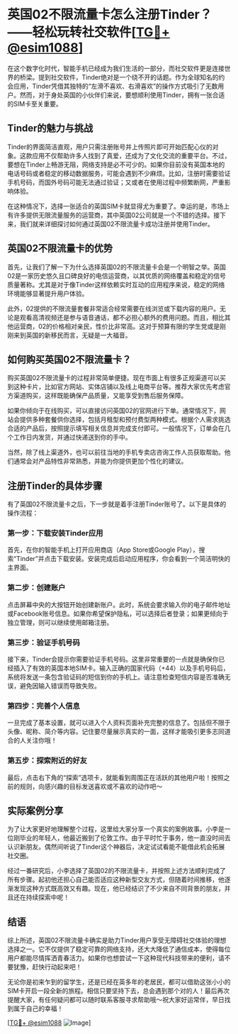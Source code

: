 # 英国02不限流量卡怎么注册Tinder？——轻松玩转社交软件[[TG💪+ @esim1088](https://t.me/s/esim1088)]

在这个数字化时代，智能手机已经成为我们生活的一部分，而社交软件更是连接世界的桥梁。提到社交软件，Tinder绝对是一个绕不开的话题。作为全球知名的约会应用，Tinder凭借其独特的“左滑不喜欢、右滑喜欢”的操作方式吸引了无数用户。然而，对于身处英国的小伙伴们来说，要想顺利使用Tinder，拥有一张合适的SIM卡至关重要。

## Tinder的魅力与挑战

Tinder的界面简洁直观，用户只需注册账号并上传照片即可开始匹配心仪的对象。这款应用不仅帮助许多人找到了真爱，还成为了文化交流的重要平台。不过，要想在Tinder上畅游无阻，网络支持是必不可少的。如果你目前没有英国本地的电话号码或者稳定的移动数据服务，可能会遇到不少麻烦。比如，注册时需要验证手机号码，而国外号码可能无法通过验证；又或者在使用过程中频繁断网，严重影响体验。

在这种情况下，选择一张适合的英国SIM卡就显得尤为重要了。幸运的是，市场上有许多提供无限流量服务的运营商，其中英国02公司就是一个不错的选择。接下来，我们就来详细探讨如何通过英国02不限流量卡成功注册并使用Tinder。

## 英国02不限流量卡的优势

首先，让我们了解一下为什么选择英国02的不限流量卡会是一个明智之举。英国02是一家历史悠久且口碑良好的电信运营商，以其优质的网络覆盖和稳定的信号质量著称。尤其是对于像Tinder这样依赖实时互动的应用程序来说，稳定的网络环境能够显著提升用户体验。

此外，02提供的不限流量套餐非常适合经常需要在线浏览或下载内容的用户。无论是观看高清视频还是参与语音通话，都不必担心额外的费用问题。而且，相比其他运营商，02的价格相对亲民，性价比非常高。这对于预算有限的学生党或是刚刚来到英国的新移民而言，无疑是一大福音。

## 如何购买英国02不限流量卡？

购买英国02不限流量卡的过程非常简单便捷。现在市面上有很多正规渠道可以买到这种卡片，比如官方网站、实体店铺以及线上电商平台等。推荐大家优先考虑官方渠道购买，这样既能确保产品质量，又能享受到售后服务保障。

如果你倾向于在线购买，可以直接访问英国02的官网进行下单。通常情况下，网站会提供多种套餐供你选择，包括月租型和预付费型两种模式。根据个人需求挑选合适的产品后，按照提示填写相关信息并完成支付即可。一般情况下，订单会在几个工作日内发货，并通过快递送到你的手中。

当然，除了线上渠道外，也可以前往当地的手机专卖店咨询工作人员获取帮助。他们通常会对产品特性非常熟悉，并能为你提供更加个性化的建议。

## 注册Tinder的具体步骤

有了英国02不限流量卡之后，下一步就是着手注册Tinder账号了。以下是具体的操作流程：

### 第一步：下载安装Tinder应用
首先，在你的智能手机上打开应用商店（App Store或Google Play），搜索“Tinder”并点击下载安装。安装完成后启动应用程序，你会看到一个简洁明快的主界面。

### 第二步：创建账户
点击屏幕中央的大按钮开始创建新账户。此时，系统会要求输入你的电子邮件地址或Facebook账号信息。如果你希望保护隐私，可以选择后者登录；如果更倾向于独立管理，则可以继续使用邮箱注册。

### 第三步：验证手机号码
接下来，Tinder会提示你需要验证手机号码。这里非常重要的一点就是确保你已经插入了有效的英国本地SIM卡。输入正确的国家代码（+44）以及手机号码后，系统将发送一条包含验证码的短信到你的手机上。请注意检查短信内容是否准确无误，避免因输入错误而导致失败。

### 第四步：完善个人信息
一旦完成了基本设置，就可以进入个人资料页面补充完整的信息了。包括但不限于头像、昵称、简介等内容。记住要尽量展示真实的一面，这样才能吸引更多志同道合的人关注你哦！

### 第五步：探索附近的好友
最后，点击右下角的“探索”选项卡，就能看到周围正在活跃的其他用户啦！按照之前的规则，向感兴趣的目标发送喜欢或不喜欢的动作吧～

## 实际案例分享

为了让大家更好地理解整个过程，这里给大家分享一个真实的案例故事。小李是一位刚毕业的年轻人，他最近搬到了伦敦工作。由于平时忙于事务，他一直没时间去认识新朋友。偶然间听说了Tinder这个神器后，决定试试看能不能借此机会拓展社交圈。

经过一番研究后，小李选择了英国02的不限流量卡，并按照上述方法顺利完成了所有步骤。起初他还担心自己能否适应这种新型交友方式，但随着时间推移，他逐渐发现这种方式既高效又有趣。现在，他已经结识了不少来自不同背景的朋友，并且还在持续探索中呢！

## 结语

综上所述，英国02不限流量卡确实是助力Tinder用户享受无障碍社交体验的理想选择之一。它不仅提供了稳定可靠的网络支持，还大大降低了通信成本，使得每位用户都能尽情挥洒青春活力。如果你也想尝试一下这种现代科技带来的便利，请不要犹豫，赶快行动起来吧！

无论你是初来乍到的留学生，还是已经在英多年的老居民，都可以借助这张小小的SIM卡开启一段全新的旅程。相信只要坚持下去，总会遇到那个对的人！最后再次提醒大家，有任何疑问都可以随时联系客服寻求帮助哦～祝大家好运常伴，早日找到属于自己的幸福！

[[TG💪+ @esim1088](https://t.me/s/esim1088) ![Image](https://i.postimg.cc/4NQfJmqS/Snipaste-2025-05-13-00-14-12.png)]